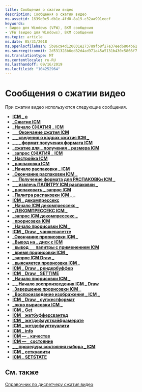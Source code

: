 ```yaml
---
title: Сообщения о сжатии видео
description: Сообщения о сжатии видео
ms.assetid: 1639d0c5-db1e-4fd0-8a19-c32aa991eecf
keywords:
- Видео для Windows (VFW), ВКМ сообщения
- VFW (видео для Windows), ВКМ сообщения
ms.topic: article
ms.date: 05/31/2018
ms.openlocfilehash: 5b86c94d120031e273789fb8f27e37eed6804b61
ms.sourcegitcommit: 2d531328b6ed82d4ad971a45a5131b430c5866f7
ms.translationtype: MT
ms.contentlocale: ru-RU
ms.lasthandoff: 09/16/2019
ms.locfileid: "104252964"
---
```

# <a name="video-compression-messages"></a>Сообщения о сжатии видео

При сжатии видео используются следующие сообщения.

-   [**ICM \_ о**](icm-about.md)
-   [**\_Сжатие ICM**](icm-compress.md)
-   [**\_Начало СЖАТИЯ \_ ICM**](icm-compress-begin.md)
-   [**\_ \_ Окончание сжатия ICM**](icm-compress-end.md)
-   [**\_ \_ сведения о кадрах сжатия ICM \_**](icm-compress-frames-info.md)
-   [**\_ \_ \_ формат получения формата ICM**](icm-compress-get-format.md)
-   [**\_сжатие для \_ получения \_ размера ICM**](icm-compress-get-size.md)
-   [**\_запрос СЖАТИЯ \_ ICM**](icm-compress-query.md)
-   [**\_Настройка ICM**](icm-configure.md)
-   [**\_распаковка ICM**](icm-decompress.md)
-   [**\_Начало распаковки \_ ICM**](icm-decompress-begin.md)
-   [**\_Окончание распаковки ICM \_**](icm-decompress-end.md)
-   [**\_ \_ Получение формата для РАСПАКОВКи ICM \_**](icm-decompress-get-format.md)
-   [**\_ \_ извлечь ПАЛИТРУ ICM распаковки \_**](icm-decompress-get-palette.md)
-   [**\_распаковать \_ запрос ICM**](icm-decompress-query.md)
-   [**\_Палитра распаковки ICM \_ \_**](icm-decompress-set-palette.md)
-   [**ICM \_ декомпрессекс**](icm-decompressex.md)
-   [**\_Начало ICM декомпрессекс \_**](icm-decompressex-begin.md)
-   [**\_ДЕКОМПРЕССЕКС ICM \_**](icm-decompressex-end.md)
-   [**\_запрос ICM декомпрессекс \_**](icm-decompressex-query.md)
-   [**\_прорисовка ICM**](icm-draw.md)
-   [**\_Начало прорисовки ICM \_**](icm-draw-begin.md)
-   [**ICM \_ Draw \_ чанжепалетте**](icm-draw-changepalette.md)
-   [**\_Окончание прорисовки ICM \_**](icm-draw-end.md)
-   [**\_Вывод на \_ диск с ICM**](icm-draw-flush.md)
-   [**\_вывод \_ \_ палитры с применением ICM**](icm-draw-get-palette.md)
-   [**\_время прорисовки ICM \_**](icm-draw-gettime.md)
-   [**\_запрос ICM Draw \_**](icm-draw-query.md)
-   [**\_выясняется прорисовка ICM \_**](icm-draw-realize.md)
-   [**ICM \_ Draw \_ рендербуффер**](icm-draw-renderbuffer.md)
-   [**ICM \_ Draw \_ SETTIME**](icm-draw-settime.md)
-   [**\_Начало прорисовки ICM \_**](icm-draw-start.md)
-   [**\_ \_ Начало воспроизведения ICM \_ Draw**](icm-draw-start-play.md)
-   [**\_Завершение прорисовки ICM \_**](icm-draw-stop.md)
-   [**\_Воспроизведение изображения \_ ICM \_**](icm-draw-stop-play.md)
-   [**ICM \_ Draw \_ сугжестформат**](icm-draw-suggestformat.md)
-   [**\_окно вырисовки ICM \_**](icm-draw-window.md)
-   [**ICM \_ Get**](icm-get.md)
-   [**ICM \_ жетбуфферсвантед**](icm-getbufferswanted.md)
-   [**ICM \_ жетдефаулткэйфрамерате**](icm-getdefaultkeyframerate.md)
-   [**ICM \_ жетдефаулткуалити**](icm-getdefaultquality.md)
-   [**ICM \_ info**](icm-getinfo.md)
-   [**ICM — \_ качество**](icm-getquality.md)
-   [**ICM — \_ состояние**](icm-getstate.md)
-   [**\_ \_ процедура состояния набора \_ ICM**](icm-set-status-proc.md)
-   [**ICM \_ сеткуалити**](icm-setquality.md)
-   [**ICM \_ SETSTATE**](icm-setstate.md)

## <a name="related-topics"></a>См. также

<dl> <dt>

[Справочник по диспетчеру сжатия видео](video-compression-manager-reference.md)
</dt> </dl>

 

 




